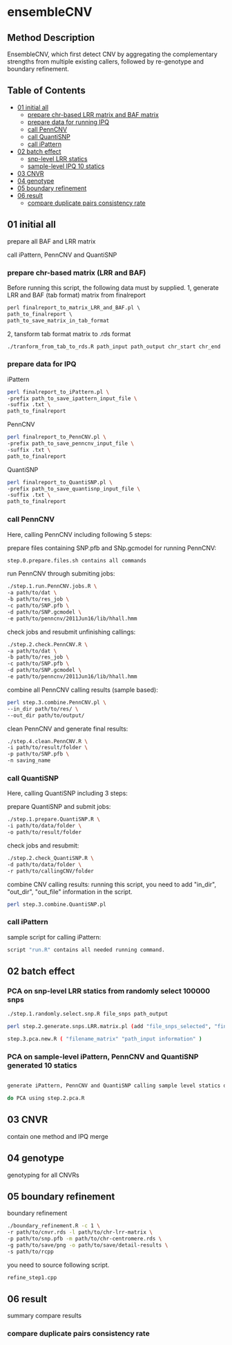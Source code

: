 # ensembleCNV

## Method Description

EnsembleCNV, which first detect CNV by aggregating the complementary strengths from multiple existing callers, followed by re-genotype and boundary refinement.  

## Table of Contents

- [01 initial all](#01-initial-all)
  - [prepare chr-based LRR matrix and BAF matrix](#prepare-chr-based-lrr-matrix-and-baf-matrix)
  - [prepare data for running IPQ](#prepare-data-for-running-IPQ)
  - [call PennCNV](#call-penncnv)
  - [call QuantiSNP](#call-quantisnp)
  - [call iPattern](#call-ipattern)
- [02 batch effect](#02-batch-effect)
  - [snp-level LRR statics](#snp-level-lrr-statics)
  - [sample-level IPQ 10 statics](#sample-level-ipq-10-statics)
- [03 CNVR](#03-CNVR)
- [04 genotype](#04-genotype)
- [05 boundary refinement](#05-boundary-refinement)
- [06 result](#06-result)
  - [compare duplicate pairs consistency rate](#compare-duplicate-pairs-consistency-rate)


## 01 initial all

prepare all BAF and LRR matrix 

call iPattern, PennCNV and QuantiSNP

### prepare chr-based matrix (LRR and BAF)

Before running this script, the following data must by supplied.
1, generate LRR and BAF (tab format) matrix from finalreport
```perl
perl finalreport_to_matrix_LRR_and_BAF.pl \
path_to_finalreport \
path_to_save_matrix_in_tab_format
```
2, tansform tab format matrix to .rds format
```sh
./tranform_from_tab_to_rds.R path_input path_output chr_start chr_end
```

### prepare data for IPQ

iPattern
```sh
perl finalreport_to_iPattern.pl \
-prefix path_to_save_ipattern_input_file \
-suffix .txt \
path_to_finalreport
```

PennCNV
```sh
perl finalreport_to_PennCNV.pl \
-prefix path_to_save_penncnv_input_file \
-suffix .txt \
path_to_finalreport
```

QuantiSNP
```sh
perl finalreport_to_QuantiSNP.pl \
-prefix path_to_save_quantisnp_input_file \
-suffix .txt \
path_to_finalreport
```

### call PennCNV

Here, calling PennCNV including following 5 steps:

prepare files containing SNP.pfb and SNp.gcmodel for running PennCNV:
```sh
step.0.prepare.files.sh contains all commands 
```

run PennCNV through submiting jobs:
```sh 
./step.1.run.PennCNV.jobs.R \
-a path/to/dat \
-b path/to/res_job \
-c path/to/SNP.pfb \
-d path/to/SNP.gcmodel \
-e path/to/penncnv/2011Jun16/lib/hhall.hmm
```

check jobs and resubmit unfinishing callings:
```sh
./step.2.check.PennCNV.R \
-a path/to/dat \
-b path/to/res_job \
-c path/to/SNP.pfb \
-d path/to/SNP.gcmodel \
-e path/to/penncnv/2011Jun16/lib/hhall.hmm
```

combine all PennCNV calling results (sample based):
```sh
perl step.3.combine.PennCNV.pl \
--in_dir path/to/res/ \
--out_dir path/to/output/
```

clean PennCNV and generate final results:
```sh
./step.4.clean.PennCNV.R \
-i path/to/result/folder \
-p path/to/SNP.pfb \
-n saving_name
```

### call QuantiSNP

Here, calling QuantiSNP including 3 steps:

prepare QuantiSNP and submit jobs:
```sh
./step.1.prepare.QuantiSNP.R \
-i path/to/data/folder \
-o path/to/result/folder
```
check jobs and resubmit:
```sh
./step.2.check_QuantiSNP.R \
-d path/to/data/folder \
-r path/to/callingCNV/folder 
```

combine CNV calling results:
running this script, you need to add "in_dir", "out_dir", "out_file" information in the script.
```sh
perl step.3.combine.QuantiSNP.pl
```


### call iPattern

sample script for calling iPattern:
```sh
script "run.R" contains all needed running command.
```


## 02 batch effect

### PCA on snp-level LRR statics from randomly select 100000 snps

```sh
./step.1.randomly.select.snp.R file_snps path_output

perl step.2.generate.snps.LRR.matrix.pl (add "file_snps_selected", "finalreport", "file_matrix_LRR" in this script)

step.3.pca.new.R ( "filename_matrix" "path_input information" )
``` 

### PCA on sample-level iPattern, PennCNV and QuantiSNP generated 10 statics

```sh

generate iPattern, PennCNV and QuantiSNP calling sample level statics data using step.1.generate.data.R script

do PCA using step.2.pca.R
```

## 03 CNVR

contain one method and IPQ merge

## 04 genotype

genotyping for all CNVRs


## 05 boundary refinement

boundary refinement

```sh
./boundary_refinement.R -c 1 \
-r path/to/cnvr.rds -l path/to/chr-lrr-matrix \
-p path/to/snp.pfb -m path/to/chr-centromere.rds \
-g path/to/save/png -o path/to/save/detail-results \
-s path/to/rcpp
```
you need to source following script.

```r
refine_step1.cpp
```

## 06 result

summary compare results

### compare duplicate pairs consistency rate

